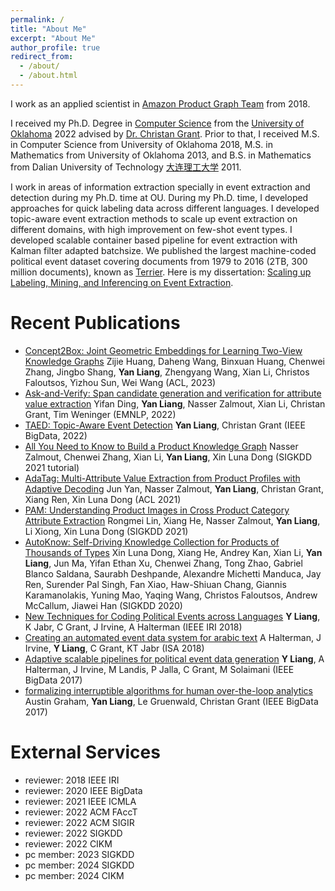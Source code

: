 ```yaml
---
permalink: /
title: "About Me"
excerpt: "About Me"
author_profile: true
redirect_from: 
  - /about/
  - /about.html
---
```

I work as an applied scientist in [Amazon Product Graph Team](https://www.amazon.science/blog/building-product-graphs-automatically) from 2018.

I received my Ph.D. Degree in [Computer Science](https://www.ou.edu/coe/cs) from the [University of Oklahoma](https://www.ou.edu/) 2022 advised by [Dr. Christan Grant](https://www.cise.ufl.edu/grant-christan/). Prior to that, I received M.S. in Computer Science from University of Oklahoma 2018, M.S. in Mathematics from University of Oklahoma 2013, and B.S. in Mathematics from Dalian University of Technology [大连理工大学](https://en.wikipedia.org/wiki/Dalian_University_of_Technology) 2011.

I work in areas of information extraction specially in event extraction and detection during my Ph.D. time at OU. During my Ph.D. time, I developed approaches for quick labeling data across different languages. I developed topic-aware event extraction methods to scale up event extraction on different domains, with high improvement on few-shot event types. I developed scalable container based pipeline for event extraction with Kalman filter adapted batchsize. We published the largest machine-coded political event dataset covering documents from 1979 to 2016 (2TB, 300 million documents), known as [Terrier](https://terrierdata.org/). Here is my dissertation: [Scaling up Labeling, Mining, and Inferencing on Event Extraction](https://shareok.org/handle/11244/335586).

Recent Publications
=====
* [Concept2Box: Joint Geometric Embeddings for Learning Two-View Knowledge Graphs](https://arxiv.org/abs/2307.01933) Zijie Huang, Daheng Wang, Binxuan Huang, Chenwei Zhang, Jingbo Shang, **Yan Liang**, Zhengyang Wang, Xian Li, Christos Faloutsos, Yizhou Sun, Wei Wang (ACL, 2023)
* [Ask-and-Verify: Span candidate generation and verification for attribute value extraction](https://www.amazon.science/publications/ask-and-verify-span-candidate-generation-and-verification-for-attribute-value-extraction) Yifan Ding, **Yan Liang**, Nasser Zalmout, Xian Li, Christan Grant, Tim Weninger (EMNLP, 2022)
* [TAED: Topic-Aware Event Detection](https://oudatalab.com/papers/liang2022taed.pdf) **Yan Liang**, Christan Grant (IEEE BigData, 2022)
* [All You Need to Know to Build a Product Knowledge Graph](https://naixlee.github.io/Product_Knowledge_Graph_Tutorial_KDD2021/) Nasser Zalmout, Chenwei Zhang, Xian Li, **Yan Liang**, Xin Luna Dong (SIGKDD 2021 tutorial)
* [AdaTag: Multi-Attribute Value Extraction from Product Profiles with Adaptive Decoding](https://arxiv.org/abs/2106.02318) Jun Yan, Nasser Zalmout, **Yan Liang**, Christan Grant, Xiang Ren, Xin Luna Dong (ACL 2021)
* [PAM: Understanding Product Images in Cross Product Category Attribute Extraction](https://arxiv.org/abs/2106.04630) Rongmei Lin, Xiang He, Nasser Zalmout, **Yan Liang**, Li Xiong, Xin Luna Dong (SIGKDD 2021)
* [AutoKnow: Self-Driving Knowledge Collection for Products of Thousands of Types](https://dl.acm.org/doi/abs/10.1145/3394486.3403323) Xin Luna Dong, Xiang He, Andrey Kan, Xian Li, **Yan Liang**, Jun Ma, Yifan Ethan Xu, Chenwei Zhang, Tong Zhao, Gabriel Blanco Saldana, Saurabh Deshpande, Alexandre Michetti Manduca, Jay Ren, Surender Pal Singh, Fan Xiao, Haw-Shiuan Chang, Giannis Karamanolakis, Yuning Mao, Yaqing Wang, Christos Faloutsos, Andrew McCallum, Jiawei Han (SIGKDD 2020)
* [New Techniques for Coding Political Events across Languages](https://ieeexplore.ieee.org/abstract/document/8424691) **Y Liang**, K Jabr, C Grant, J Irvine, A Halterman (IEEE IRI 2018)
* [Creating an automated event data system for arabic text](https://oudalab.github.io/papers/halterman2018creating.pdf) A Halterman, J Irvine, **Y Liang**, C Grant, KT Jabr  (ISA 2018)
* [Adaptive scalable pipelines for political event data generation](https://ieeexplore.ieee.org/abstract/document/8258256) **Y Liang**, A Halterman, J Irvine, M Landis, P Jalla, C Grant, M Solaimani (IEEE BigData 2017)
* [formalizing interruptible algorithms for human over-the-loop analytics](https://ieeexplore.ieee.org/abstract/document/8258469) Austin Graham, **Yan Liang**, Le Gruenwald, Christan Grant (IEEE BigData 2017)

External Services
=====
* reviewer: 2018 IEEE IRI
* reviewer: 2020 IEEE BigData
* reviewer: 2021 IEEE ICMLA
* reviewer: 2022 ACM FAccT
* reviewer: 2022 ACM SIGIR
* reviewer: 2022 SIGKDD
* reviewer: 2022 CIKM
* pc member: 2023 SIGKDD
* pc member: 2024 SIGKDD
* pc member: 2024 CIKM
